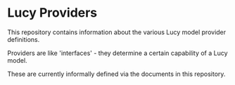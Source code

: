 # Lucy Providers

This repository contains information about the various Lucy model provider definitions.

Providers are like 'interfaces' - they determine a certain capability of a Lucy model.

These are currently informally defined via the documents in this repository.